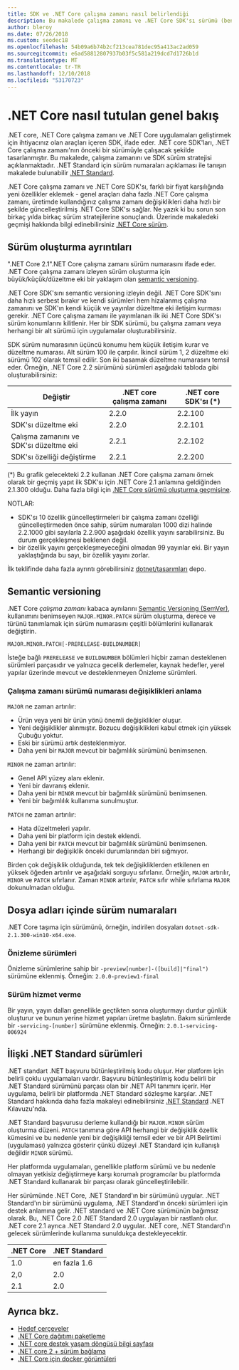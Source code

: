 ```yaml
---
title: SDK ve .NET Core çalışma zamanı nasıl belirlendiği
description: Bu makalede çalışma zamanı ve .NET Core SDK'sı sürümü (benzer anlamsal sürüm) şeklini öğretir.
author: bleroy
ms.date: 07/26/2018
ms.custom: seodec18
ms.openlocfilehash: 54b09a6b74b2cf213cea781dec95a413ac2ad059
ms.sourcegitcommit: e6ad58812807937b03f5c581a219dcd7d1726b1d
ms.translationtype: MT
ms.contentlocale: tr-TR
ms.lasthandoff: 12/10/2018
ms.locfileid: "53170723"
---
```

# <a name="overview-of-how-net-core-is-versioned"></a>.NET Core nasıl tutulan genel bakış

.NET core, .NET Core çalışma zamanı ve .NET Core uygulamaları geliştirmek için ihtiyacınız olan araçları içeren SDK, ifade eder. .NET core SDK'ları, .NET Core çalışma zamanı'nın önceki bir sürümüyle çalışacak şekilde tasarlanmıştır. Bu makalede, çalışma zamanını ve SDK sürüm stratejisi açıklanmaktadır. .NET Standard için sürüm numaraları açıklaması ile tanışın makalede bulunabilir [.NET Standard](../../standard/net-standard.md#net-implementation-support).

.NET Core çalışma zamanı ve .NET Core SDK'sı, farklı bir fiyat karşılığında yeni özellikler eklemek - genel araçları daha fazla .NET Core çalışma zamanı, üretimde kullandığınız çalışma zamanı değişiklikleri daha hızlı bir şekilde güncelleştirilmiş .NET Core SDK'sı sağlar. Ne yazık ki bu sorun son birkaç yılda birkaç sürüm stratejilerine sonuçlandı. Üzerinde makaledeki geçmişi hakkında bilgi edinebilirsiniz [.NET Core sürüm](version-history.md).

## <a name="versioning-details"></a>Sürüm oluşturma ayrıntıları

".NET Core 2.1".NET Core çalışma zamanı sürüm numarasını ifade eder. .NET Core çalışma zamanı izleyen sürüm oluşturma için büyük/küçük/düzeltme eki bir yaklaşım olan [semantic versioning](#semantic-versioning).

.NET Core SDK'sını semantic versioning izleyin değil. .NET Core SDK'sını daha hızlı serbest bırakır ve kendi sürümleri hem hizalanmış çalışma zamanını ve SDK'ın kendi küçük ve yayınlar düzeltme eki iletişim kurması gerekir. .NET Core çalışma zamanı ile yayımlanan ilk iki .NET Core SDK'sı sürüm konumlarını kilitlenir. Her bir SDK sürümü, bu çalışma zamanı veya herhangi bir alt sürümü için uygulamalar oluşturabilirsiniz.

SDK sürüm numarasının üçüncü konumu hem küçük iletişim kurar ve düzeltme numarası. Alt sürüm 100 ile çarpılır. İkincil sürüm 1, 2 düzeltme eki sürümü 102 olarak temsil edilir. Son iki basamak düzeltme numarasını temsil eder. Örneğin, .NET Core 2.2 sürümünü sürümleri aşağıdaki tabloda gibi oluşturabilirsiniz:

| Değiştir                | .NET core çalışma zamanı | .NET core SDK'sı (*) |
|-----------------------|-------------------|-------------------|
| İlk yayın       | 2.2.0             | 2.2.100           |
| SDK'sı düzeltme eki             | 2.2.0             | 2.2.101           |
| Çalışma zamanını ve SDK'sı düzeltme eki | 2.2.1             | 2.2.102           |
| SDK'sı özelliği değiştirme    | 2.2.1             | 2.2.200           |

(\*) Bu grafik gelecekteki 2.2 kullanan .NET Core çalışma zamanı örnek olarak bir geçmiş yapıt ilk SDK'sı için .NET Core 2.1 anlamına geldiğinden 2.1.300 olduğu. Daha fazla bilgi için [.NET Core sürümü oluşturma geçmişine](version-history.md).

NOTLAR:

* SDK'sı 10 özellik güncelleştirmeleri bir çalışma zamanı özelliği güncelleştirmeden önce sahip, sürüm numaraları 1000 dizi halinde 2.2.1000 gibi sayılarla 2.2.900 aşağıdaki özellik yayını sarabilirsiniz. Bu durum gerçekleşmesi beklenen değil.
* bir özellik yayını gerçekleşmeyeceğini olmadan 99 yayınlar eki. Bir yayın yaklaştığında bu sayı, bir özellik yayını zorlar.

İlk teklifinde daha fazla ayrıntı görebilirsiniz [dotnet/tasarımları](https://github.com/dotnet/designs/pull/29) depo.

## <a name="semantic-versioning"></a>Semantic versioning

.NET Core *çalışma zamanı* kabaca aynılarını [Semantic Versioning (SemVer)](https://semver.org/), kullanımını benimseyen `MAJOR.MINOR.PATCH` sürüm oluşturma, derece ve türünü tanımlamak için sürüm numarasını çeşitli bölümlerini kullanarak değiştirin.

```
MAJOR.MINOR.PATCH[-PRERELEASE-BUILDNUMBER]
```

İsteğe bağlı `PRERELEASE` ve `BUILDNUMBER` bölümleri hiçbir zaman desteklenen sürümleri parçasıdır ve yalnızca gecelik derlemeler, kaynak hedefler, yerel yapılar üzerinde mevcut ve desteklenmeyen Önizleme sürümleri.

### <a name="understand-runtime-version-number-changes"></a>Çalışma zamanı sürümü numarası değişiklikleri anlama

`MAJOR` ne zaman artırılır:

* Ürün veya yeni bir ürün yönü önemli değişiklikler oluşur.
* Yeni değişiklikler alınmıştır. Bozucu değişiklikleri kabul etmek için yüksek Çubuğu yoktur.
* Eski bir sürümü artık desteklenmiyor.
* Daha yeni bir `MAJOR` mevcut bir bağımlılık sürümünü benimsenen.

`MINOR` ne zaman artırılır:

* Genel API yüzey alanı eklenir.
* Yeni bir davranış eklenir.
* Daha yeni bir `MINOR` mevcut bir bağımlılık sürümünü benimsenen.
* Yeni bir bağımlılık kullanıma sunulmuştur.

`PATCH` ne zaman artırılır:

* Hata düzeltmeleri yapılır.
* Daha yeni bir platform için destek eklendi.
* Daha yeni bir `PATCH` mevcut bir bağımlılık sürümünü benimsenen.
* Herhangi bir değişiklik önceki durumlarından biri sığmıyor.

Birden çok değişiklik olduğunda, tek tek değişikliklerden etkilenen en yüksek öğeden artırılır ve aşağıdaki sorguyu sıfırlanır. Örneğin, `MAJOR` artırılır, `MINOR` ve `PATCH` sıfırlanır. Zaman `MINOR` artırılır, `PATCH` sıfır while sıfırlama `MAJOR` dokunulmadan olduğu.

## <a name="version-numbers-in-file-names"></a>Dosya adları içinde sürüm numaraları

.NET Core taşıma için sürümünü, örneğin, indirilen dosyaları `dotnet-sdk-2.1.300-win10-x64.exe`.

### <a name="preview-versions"></a>Önizleme sürümleri

Önizleme sürümlerine sahip bir `-preview[number]-([build]|"final")` sürümüne eklenmiş. Örneğin: `2.0.0-preview1-final`

### <a name="servicing-versions"></a>Sürüm hizmet verme

Bir yayın, yayın dalları genellikle geçtikten sonra oluşturmayı durdur günlük oluşturur ve bunun yerine hizmet yapıları üretme başlatın. Bakım sürümlerde bir `-servicing-[number]` sürümüne eklenmiş. Örneğin: `2.0.1-servicing-006924`

## <a name="relationship-to-net-standard-versions"></a>İlişki .NET Standard sürümleri

.NET standart .NET başvuru bütünleştirilmiş kodu oluşur. Her platform için belirli çoklu uygulamaları vardır. Başvuru bütünleştirilmiş kodu belirli bir .NET Standard sürümünü parçası olan bir .NET API tanımını içerir. Her uygulama, belirli bir platformda .NET Standard sözleşme karşılar. .NET Standard hakkında daha fazla makaleyi edinebilirsiniz [.NET Standard](../../standard/net-standard.md) .NET Kılavuzu'nda.

.NET Standard başvurusu derleme kullandığı bir `MAJOR.MINOR` sürüm oluşturma düzeni. `PATCH` tanımına göre API herhangi bir değişiklik özellik kümesini ve bu nedenle yeni bir değişikliği temsil eder ve bir API Belirtimi (uygulaması) yalnızca gösterir çünkü düzeyi .NET Standard için kullanışlı değildir `MINOR` sürümü.

Her platformda uygulamaları, genellikle platform sürümü ve bu nedenle olmayan yetkisiz değiştirmeye karşı korumalı programcılar bu platformda .NET Standard kullanarak bir parçası olarak güncelleştirilebilir.

Her sürümünde .NET Core, .NET Standard'ın bir sürümünü uygular. .NET Standard'ın bir sürümünü uygulama, .NET Standard'ın önceki sürümleri için destek anlamına gelir. .NET standard ve .NET Core sürümünün bağımsız olarak. Bu, .NET Core 2.0 .NET Standard 2.0 uygulayan bir rastlantı olur. .NET core 2.1 ayrıca .NET Standard 2.0 uygular. .NET core, .NET Standard'ın gelecek sürümlerinde kullanıma sunuldukça destekleyecektir.

| .NET Core | .NET Standard |
|-----------|---------------|
| 1.0       | en fazla 1.6     |
| 2,0       | 2.0     |
| 2.1       | 2.0     |

## <a name="see-also"></a>Ayrıca bkz.

* [Hedef çerçeveler](../../standard/frameworks.md)  
* [.NET Core dağıtımı paketleme](../build/distribution-packaging.md)  
* [.NET core destek yaşam döngüsü bilgi sayfası](https://www.microsoft.com/net/core/support)  
* [.NET core 2 + sürüm bağlama](https://github.com/dotnet/designs/issues/3)  
* [.NET Core için docker görüntüleri](https://hub.docker.com/r/microsoft/dotnet/)
